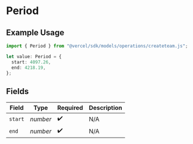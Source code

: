 # Period

## Example Usage

```typescript
import { Period } from "@vercel/sdk/models/operations/createteam.js";

let value: Period = {
  start: 4097.26,
  end: 4218.19,
};
```

## Fields

| Field              | Type               | Required           | Description        |
| ------------------ | ------------------ | ------------------ | ------------------ |
| `start`            | *number*           | :heavy_check_mark: | N/A                |
| `end`              | *number*           | :heavy_check_mark: | N/A                |